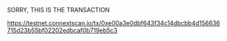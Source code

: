 SORRY, THIS IS THE TRANSACTION

https://testnet.connextscan.io/tx/0xe00a3e0dbf643f34c14dbcbb4d156636715d23b55bf02202edbcaf0b719eb5c3